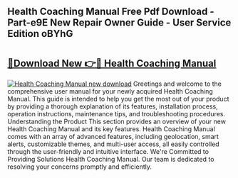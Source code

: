 ## Health Coaching Manual Free Pdf Download - Part-e9E New Repair Owner Guide - User Service Edition oBYhG

# <h2><a href="http://cf22580.oget.top/?id=Health+Coaching+Manual">🔗Download New 👉🔴 Health Coaching Manual</a></h2>

[![Health Coaching Manual new download](https://i.imgur.com/5g1atiW.png)](http://cf22580.oget.top/?id=Health+Coaching+Manual)
Greetings and welcome to the comprehensive user manual for your newly acquired Health Coaching Manual. This guide is intended to help you get the most out of your product by providing a thorough explanation of its features, installation process, operation instructions, maintenance tips, and troubleshooting procedures. Understanding the Product This section provides an overview of your new Health Coaching Manual and its key features. Health Coaching Manual comes with an array of advanced features, including geolocation, smart alerts, customizable themes, and multi-user access, all easily controlled through the user-friendly and intuitive interface. We're Committed to Providing Solutions Health Coaching Manual. Our team is dedicated to resolving your concerns promptly and efficiently.
